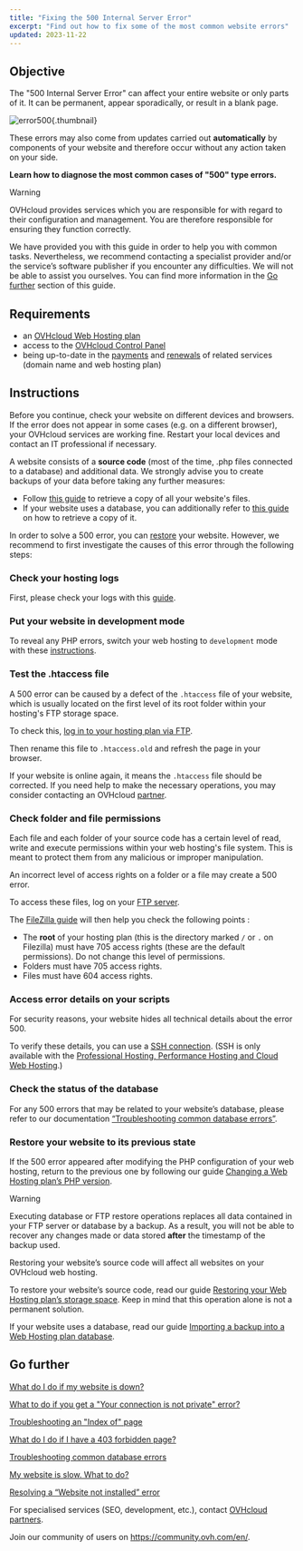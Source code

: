 ```yaml
---
title: "Fixing the 500 Internal Server Error"
excerpt: "Find out how to fix some of the most common website errors"
updated: 2023-11-22
---
```


## Objective

The "500 Internal Server Error" can affect your entire website or only parts of it. It can be permanent, appear sporadically, or result in a blank page.

![error500](http-500.png){.thumbnail}

These errors may also come from updates carried out **automatically** by components of your website and therefore occur without any action taken on your side.

**Learn how to diagnose the most common cases of "500" type errors.**

> [!warning]
>
> OVHcloud provides services which you are responsible for with regard to their configuration and management. You are therefore responsible for ensuring they function correctly.
>
> We have provided you with this guide in order to help you with common tasks. Nevertheless, we recommend contacting a specialist provider and/or the service’s software publisher if you encounter any difficulties. We will not be able to assist you ourselves. You can find more information in the [Go further](diagnostic_fix_500_internal_server_error_#go-further.) section of this guide.
>

## Requirements

- an [OVHcloud Web Hosting plan](hosting.)
- access to the [OVHcloud Control Panel](manager.)
- being up-to-date in the [payments](invoice_management#pay-bills.) and [renewals](how_to_use_automatic_renewal#renewal-management.) of related services (domain name and web hosting plan)

## Instructions

Before you continue, check your website on different devices and browsers. If the error does not appear in some cases (e.g. on a different browser), your OVHcloud services are working fine. Restart your local devices and contact an IT professional if necessary.

A website consists of a **source code** (most of the time, .php files connected to a database) and additional data. We strongly advise you to create backups of your data before taking any further measures:

- Follow [this guide](ftp_filezilla_user_guide1.) to retrieve a copy of all your website's files.
- If your website uses a database, you can additionally refer to [this guide](sql_database_export1.) on how to retrieve a copy of it.

In order to solve a 500 error, you can [restore](diagnostic_fix_500_internal_server_error_#restore.) your website. However, we recommend to first investigate the causes of this error through the following steps:

### Check your hosting logs

First, please check your logs with this [guide](logs_and_statistics1.).

### Put your website in development mode

To reveal any PHP errors, switch your web hosting to `development` mode with these [instructions](configure_your_web_hosting#step-2-check-your-web-hosting-plans-configuration.).

### Test the .htaccess file

A 500 error can be caused by a defect of the `.htaccess` file of your website, which is usually located on the first level of its root folder within your hosting's FTP storage space.

To check this, [log in to your hosting plan via FTP](ftp_connection1.).

Then rename this file to `.htaccess.old` and refresh the page in your browser.

If your website is online again, it means the `.htaccess` file should be corrected. If you need help to make the necessary operations, you may consider contacting an OVHcloud [partner](partner.).

### Check folder and file permissions

Each file and each folder of your source code has a certain level of read, write and execute permissions within your web hosting's file system. This is meant to protect them from any malicious or improper manipulation.

An incorrect level of access rights on a folder or a file may create a 500 error.

To access these files, log on your [FTP server](ftp_connection1.).

The [FileZilla guide](ftp_filezilla_user_guide#file-and-folder-permissions.) will then help you check the following points :

- The **root** of your hosting plan (this is the directory marked `/` or `.` on Filezilla) must have 705 access rights (these are the default permissions). Do not change this level of permissions.
- Folders must have 705 access rights.
- Files must have 604 access rights.

### Access error details on your scripts

For security reasons, your website hides all technical details about the error 500.

To verify these details, you can use a [SSH connection](ssh_on_webhosting1.). (SSH is only available with the [Professional Hosting, Performance Hosting and Cloud Web Hosting](hosting.).)

### Check the status of the database

For any 500 errors that may be related to your website’s database, please refer to our documentation [“Troubleshooting common database errors”](diagnosis_database_errors1.).

### Restore your website to its previous state <a name="restore"></a>

If the 500 error appeared after modifying the PHP configuration of your web hosting, return to the previous one by following our guide [Changing a Web Hosting plan’s PHP version](configure_your_web_hosting1.).

> [!warning]
>
> Executing database or FTP restore operations replaces all data contained in your FTP server or database by a backup. As a result, you will not be able to recover any changes made or data stored **after** the timestamp of the backup used.
>
> Restoring your website’s source code will affect all websites on your OVHcloud web hosting.
>

To restore your website’s source code, read our guide [Restoring your Web Hosting plan’s storage space](ftp_save_and_backup1.). Keep in mind that this operation alone is not a permanent solution.

If your website uses a database, read our guide [Importing a backup into a Web Hosting plan database](sql_importing_mysql_database#restore-a-backup-from-the-control-panel.).

## Go further <a name="go-further"></a>

[What do I do if my website is down?](diagnostic-website-not-accessible1.)

[What to do if you get a "Your connection is not private" error?](diagnostic-not-secured1.)

[Troubleshooting an "Index of" page](diagnostic-index-of1.)

[What do I do if I have a 403 forbidden page?](diagnostic_403_forbidden1.)

[Troubleshooting common database errors](diagnosis_database_errors1.)

[My website is slow. What to do?](diagnostic_slownesses1.)

[Resolving a “Website not installed” error](multisites_website_not_installed1.)

For specialised services (SEO, development, etc.), contact [OVHcloud partners](partner.).

Join our community of users on <https://community.ovh.com/en/>.